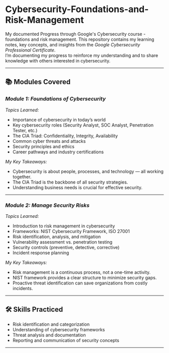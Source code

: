 # Cybersecurity-Foundations-and-Risk-Management
My documented Progress through Google's Cybersecurity course -foundations and risk management.
This repository contains my learning notes, key concepts, and insights from the *Google Cybersecurity Professional Certificate*.  
I’m documenting my progress to reinforce my understanding and to share knowledge with others interested in cybersecurity.

---

## 📚 Modules Covered

### *Module 1: Foundations of Cybersecurity*
*Topics Learned:*
- Importance of cybersecurity in today’s world
- Key cybersecurity roles (Security Analyst, SOC Analyst, Penetration Tester, etc.)
- The CIA Triad: Confidentiality, Integrity, Availability
- Common cyber threats and attacks
- Security principles and ethics
- Career pathways and industry certifications

*My Key Takeaways:*
- Cybersecurity is about people, processes, and technology — all working together.
- The CIA Triad is the backbone of all security strategies.
- Understanding business needs is crucial for effective security.

---

### *Module 2: Manage Security Risks*
*Topics Learned:*
- Introduction to risk management in cybersecurity
- Frameworks: NIST Cybersecurity Framework, ISO 27001
- Risk identification, analysis, and mitigation
- Vulnerability assessment vs. penetration testing
- Security controls (preventive, detective, corrective)
- Incident response planning

*My Key Takeaways:*
- Risk management is a continuous process, not a one-time activity.
- NIST framework provides a clear structure to minimize security gaps.
- Proactive threat identification can save organizations from costly incidents.

---

## 🛠 Skills Practiced
- Risk identification and categorization  
- Understanding of cybersecurity frameworks  
- Threat analysis and documentation  
- Reporting and communication of security concepts  

---

